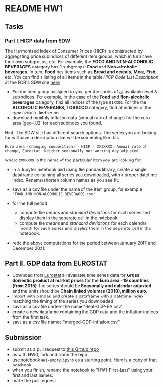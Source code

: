 # README HW1

## Tasks

### Part I. HICP data from SDW

The Harmonised Index of Consumer Prices (HICP) is constructed by aggregating price subindices of different item groups, which in turn have their own subgroups, etc. For example, the __FOOD AND NON-ALCOHOLIC BEVERAGES__ category has 2 subgroups: __Food__ and __Non-alcoholic beverages__. In turn, __Food__ has items such as __Bread and cereals__, __Meat__, __Fish__, etc. You can find a listing of all items in the table _HICP Code List Description_ at the ECB's SDW site [here](https://sdw.ecb.europa.eu/datastructure.do?conceptMnemonic=ICP_ITEM&datasetinstanceid=122#cl)

* For the item group assigned to you, get the codes of <u>all</u> available level 3 subindices. For example, in the case of the __Food__ and __Non-alcoholic beverages__ category, find all indices of the type `01XX00`. For the the __ALCOHOLIC BEVERAGES, TOBACCO__ category, find all indices of the type `02XX00`. And so on.
* download monthly inflation data (annual rate of change) for the euro area (geo=U2) for each subindex you found.

Hint: The SDW site has different search options. The series you are looking for will have a description that will be something like this

`Euro area (changing composition) - HICP - XXXXXXX, Annual rate of change, Eurostat, Neither seasonally nor working day adjusted`

where `XXXXXXX` is the name of the particular item you are looking for.

* in a Jupyter notebook and using the pandas library, create a single dataframe containing all series you downloaded, with a proper datetime index. Rename/shorten column names as you see fit.

* save as a csv file under the name of the item group, for example `"FOOD_AND_NON-ALCOHOLIC_BEVERAGES.csv"`
* for the full period

    * compute the _means_ and _standard deviations_ for each series and display them in the separate cell in the notebook.
    * compute the _means_ and _standard deviations_ for each calendar month for each series and display them in the separate cell in the notebook.

 * redo the above computations for the period between January 2017 and December 2021. 


## Part II. GDP data from EUROSTAT

* Download from [Eurostat](https://ec.europa.eu/eurostat) all available time series data for __Gross domestic product at market prices__ for the __Euro area - 19 countries (from 2015)__
The series should be __Seasonally and calendar adjusted__ and the units should be __Chain linked volumes (2010), million euro__.
* import with pandas and create a dataframe with a datetime index matching the timing of the series you downloaded
* save as a csv file undeer the name "Real-GDP-EA.csv"
* create a new datafame containing the GDP data and the inflation indices from the first task.
* save as a csv file named "merged-GDP-inflation.csv"

## Submission

* submit as a pull request to [this Github repo](https://github.com/niskrev/econ108-hw1)
* as with HW0, fork and clone the repo
* use notebook `HW1-empty.ipynb` as a starting point. [Here](./HW1-empty.ipynb) is a copy of that notebook. 
* when you finish, rename the notebook to "HW1-First-Last" using your first and last names.
* make the pull request